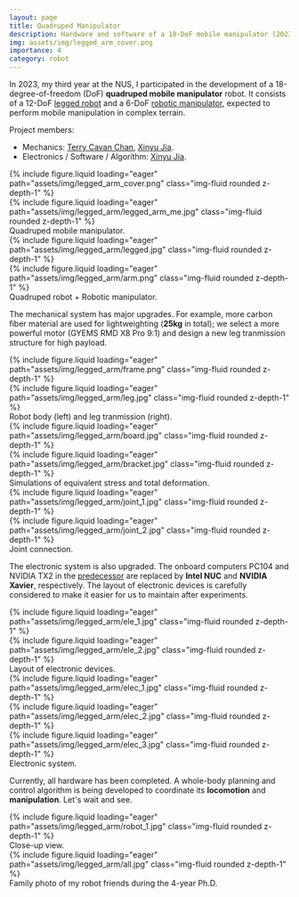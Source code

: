 ```yaml
---
layout: page
title: Quadruped Manipulator
description: Hardware and software of a 18-DoF mobile manipulator (2023)
img: assets/img/legged_arm_cover.png
importance: 4
category: robot
---
```


In 2023, my third year at the NUS, I participated in the development of a 18-degree-of-freedom (DoF) **quadruped mobile manipulator** robot. It consists of a 12-DoF [legged robot](https://jia-xinyu.github.io/projects/7_project/) and a 6-DoF [robotic manipulator](https://jia-xinyu.github.io/projects/8_project/), expected to perform mobile manipulation in complex terrain.

Project members: 
* Mechanics: [Terry Cavan Chan](https://cde.nus.edu.sg/bme/bioroboticslab/author/terry-cavan-chan/), <u>Xinyu Jia</u>.
* Electronics / Software / Algorithm: <u>Xinyu Jia</u>.

<div class="row">
    <div class="col-sm mt-3 mt-md-0">
        {% include figure.liquid loading="eager" path="assets/img/legged_arm_cover.png" class="img-fluid rounded z-depth-1" %}
    </div>
    <div class="col-sm mt-3 mt-md-0">
        {% include figure.liquid loading="eager" path="assets/img/legged_arm/legged_arm_me.jpg" class="img-fluid rounded z-depth-1" %}
    </div>
</div>
<div class="caption">
    Quadruped mobile manipulator.
</div>

<div class="row justify-content-sm-center">
    <div class="col-sm-8 mt-3 mt-md-0">
        {% include figure.liquid loading="eager" path="assets/img/legged_arm/legged.jpg" class="img-fluid rounded z-depth-1" %}
    </div>
    <div class="col-sm-4 mt-3 mt-md-0">
        {% include figure.liquid loading="eager" path="assets/img/legged_arm/arm.png" class="img-fluid rounded z-depth-1" %}
    </div>
</div>
<div class="caption">
    Quadruped robot + Robotic manipulator.
</div>

The mechanical system has major upgrades. For example, more carbon fiber material are used for lightweighting (**25kg** in total); we select a more powerful motor (GYEMS RMD X8 Pro 9:1) and design a new leg tranmission structure for high payload.

<div class="row">
    <div class="col-sm mt-3 mt-md-0">
        {% include figure.liquid loading="eager" path="assets/img/legged_arm/frame.png" class="img-fluid rounded z-depth-1" %}
    </div>
    <div class="col-sm mt-3 mt-md-0">
        {% include figure.liquid loading="eager" path="assets/img/legged_arm/leg.jpg" class="img-fluid rounded z-depth-1" %}
    </div>
</div>
<div class="caption">
    Robot body (left) and leg tranmission (right).
</div>

<div class="row">
    <div class="col-sm mt-3 mt-md-0">
        {% include figure.liquid loading="eager" path="assets/img/legged_arm/board.jpg" class="img-fluid rounded z-depth-1" %}
    </div>
    <div class="col-sm mt-3 mt-md-0">
        {% include figure.liquid loading="eager" path="assets/img/legged_arm/bracket.jpg" class="img-fluid rounded z-depth-1" %}
    </div>
</div>
<div class="caption">
    Simulations of equivalent stress and total deformation.
</div>

<div class="row">
    <div class="col-sm mt-3 mt-md-0">
        {% include figure.liquid loading="eager" path="assets/img/legged_arm/joint_1.jpg" class="img-fluid rounded z-depth-1" %}
    </div>
    <div class="col-sm mt-3 mt-md-0">
        {% include figure.liquid loading="eager" path="assets/img/legged_arm/joint_2.jpg" class="img-fluid rounded z-depth-1" %}
    </div>
</div>
<div class="caption">
    Joint connection.
</div>

The electronic system is also upgraded. The onboard computers PC104 and NVIDIA TX2 in the [predecessor](https://jia-xinyu.github.io/projects/7_project/) are replaced by **Intel NUC** and **NVIDIA Xavier**, respectively. The layout of electronic devices is carefully considered to make it easier for us to maintain after experiments.

<div class="row">
    <div class="col-sm mt-3 mt-md-0">
        {% include figure.liquid loading="eager" path="assets/img/legged_arm/ele_1.jpg" class="img-fluid rounded z-depth-1" %}
    </div>
    <div class="col-sm mt-3 mt-md-0">
        {% include figure.liquid loading="eager" path="assets/img/legged_arm/ele_2.jpg" class="img-fluid rounded z-depth-1" %}
    </div>
</div>
<div class="caption">
    Layout of electronic devices.
</div>

<div class="row">
    <div class="col-sm mt-3 mt-md-0">
        {% include figure.liquid loading="eager" path="assets/img/legged_arm/elec_1.jpg" class="img-fluid rounded z-depth-1" %}
    </div>
    <div class="col-sm mt-3 mt-md-0">
        {% include figure.liquid loading="eager" path="assets/img/legged_arm/elec_2.jpg" class="img-fluid rounded z-depth-1" %}
    </div>
    <div class="col-sm mt-3 mt-md-0">
        {% include figure.liquid loading="eager" path="assets/img/legged_arm/elec_3.jpg" class="img-fluid rounded z-depth-1" %}
    </div>
</div>
<div class="caption">
    Electronic system.
</div>

Currently, all hardware has been completed. 
A whole-body planning and control algorithm is being developed to coordinate its **locomotion** and **manipulation**. Let's wait and see.

<div class="row">
    <div class="col-sm mt-3 mt-md-0">
        {% include figure.liquid loading="eager" path="assets/img/legged_arm/robot_1.jpg" class="img-fluid rounded z-depth-1" %}
    </div>
</div>
<div class="caption">
    Close-up view.
</div>

<div class="row">
    <div class="col-sm mt-3 mt-md-0">
        {% include figure.liquid loading="eager" path="assets/img/legged_arm/all.jpg" class="img-fluid rounded z-depth-1" %}
    </div>
</div>
<div class="caption">
    Family photo of my robot friends during the 4-year Ph.D.
</div>
